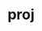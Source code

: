 ---
title: "proj"
layout: cache
categories: [package, develop]
meta: {"versions": ["8.1.0", "9.4.1"], "compilers": ["apple-clang@=15.0.0", "gcc@=11.1.0", "gcc@=11.4.0", "gcc@=9.4.0", "msvc@=19.39.33523", "oneapi@=2024.2.0"], "oss": ["ubuntu20.04", "ubuntu22.04", "ventura", "windows10.0.20348"], "platforms": ["darwin", "linux", "windows"], "targets": ["aarch64", "neoverse_v1", "ppc64le", "x86_64", "x86_64_v3"], "stacks": ["data-vis-sdk", "e4s", "e4s-neoverse_v1", "e4s-oneapi", "e4s-power", "e4s-rocm-external", "ml-darwin-aarch64-mps", "ml-linux-x86_64-cpu", "ml-linux-x86_64-cuda", "root", "windows-vis"], "num_specs": 57, "num_specs_by_stack": {"root": 57, "ml-darwin-aarch64-mps": 4, "e4s-power": 4, "data-vis-sdk": 5, "e4s-neoverse_v1": 4, "e4s": 4, "e4s-rocm-external": 4, "ml-linux-x86_64-cpu": 4, "ml-linux-x86_64-cuda": 4, "e4s-oneapi": 2, "windows-vis": 6}}
spec_details: [{"hash": "x6aualpigmxeajff3oqenuydxv642ndw", "compiler": "apple-clang@=15.0.0", "versions": ["9.4.1"], "os": "ventura", "platform": "darwin", "target": "aarch64", "variants": ["build_system=cmake", "build_type=Release", "+curl", "generator=make", "~ipo", "~pic", "+shared", "+tiff"], "stacks": ["root", "ml-darwin-aarch64-mps"], "size": "-", "tarball": "https://binaries.spack.io/develop/build_cache/darwin-ventura-aarch64/apple-clang-15.0.0/proj-9.4.1/darwin-ventura-aarch64-apple-clang-15.0.0-proj-9.4.1-x6aualpigmxeajff3oqenuydxv642ndw.spack"}, {"hash": "iecbhxrg3hae2ukcgbcyy23uxifr4qv4", "compiler": "apple-clang@=15.0.0", "versions": ["9.4.1"], "os": "ventura", "platform": "darwin", "target": "aarch64", "variants": ["build_system=cmake", "build_type=Release", "+curl", "generator=make", "~ipo", "~pic", "+shared", "+tiff"], "stacks": ["root"], "size": "-", "tarball": "https://binaries.spack.io/develop/build_cache/darwin-ventura-aarch64/apple-clang-15.0.0/proj-9.4.1/darwin-ventura-aarch64-apple-clang-15.0.0-proj-9.4.1-iecbhxrg3hae2ukcgbcyy23uxifr4qv4.spack"}, {"hash": "bcoa2pjgiqpq5s7lwbfzt5nonn47aojp", "compiler": "apple-clang@=15.0.0", "versions": ["9.4.1"], "os": "ventura", "platform": "darwin", "target": "aarch64", "variants": ["build_system=cmake", "build_type=Release", "+curl", "generator=make", "~ipo", "~pic", "+shared", "+tiff"], "stacks": ["root"], "size": "-", "tarball": "https://binaries.spack.io/develop/build_cache/darwin-ventura-aarch64/apple-clang-15.0.0/proj-9.4.1/darwin-ventura-aarch64-apple-clang-15.0.0-proj-9.4.1-bcoa2pjgiqpq5s7lwbfzt5nonn47aojp.spack"}, {"hash": "7dn53moefqgsgwyphpri76vr3stu6ex3", "compiler": "apple-clang@=15.0.0", "versions": ["9.4.1"], "os": "ventura", "platform": "darwin", "target": "aarch64", "variants": ["build_system=cmake", "build_type=Release", "+curl", "generator=make", "~ipo", "~pic", "+shared", "+tiff"], "stacks": ["root", "ml-darwin-aarch64-mps"], "size": "-", "tarball": "https://binaries.spack.io/develop/build_cache/darwin-ventura-aarch64/apple-clang-15.0.0/proj-9.4.1/darwin-ventura-aarch64-apple-clang-15.0.0-proj-9.4.1-7dn53moefqgsgwyphpri76vr3stu6ex3.spack"}, {"hash": "re2qic5uj3b2m6s6qebcksyl6ucxpplw", "compiler": "apple-clang@=15.0.0", "versions": ["9.4.1"], "os": "ventura", "platform": "darwin", "target": "aarch64", "variants": ["build_system=cmake", "build_type=Release", "+curl", "generator=make", "~ipo", "~pic", "+shared", "+tiff"], "stacks": ["root", "ml-darwin-aarch64-mps"], "size": "-", "tarball": "https://binaries.spack.io/develop/build_cache/darwin-ventura-aarch64/apple-clang-15.0.0/proj-9.4.1/darwin-ventura-aarch64-apple-clang-15.0.0-proj-9.4.1-re2qic5uj3b2m6s6qebcksyl6ucxpplw.spack"}, {"hash": "h6yc4io2yf4l7fupkwkc2iheph5rxtu6", "compiler": "apple-clang@=15.0.0", "versions": ["9.4.1"], "os": "ventura", "platform": "darwin", "target": "aarch64", "variants": ["build_system=cmake", "build_type=Release", "+curl", "generator=make", "~ipo", "~pic", "+shared", "+tiff"], "stacks": ["root", "ml-darwin-aarch64-mps"], "size": "-", "tarball": "https://binaries.spack.io/develop/build_cache/darwin-ventura-aarch64/apple-clang-15.0.0/proj-9.4.1/darwin-ventura-aarch64-apple-clang-15.0.0-proj-9.4.1-h6yc4io2yf4l7fupkwkc2iheph5rxtu6.spack"}, {"hash": "4hxunkedx63dhgzldni5rm7vy43t6sbj", "compiler": "apple-clang@=15.0.0", "versions": ["9.4.1"], "os": "ventura", "platform": "darwin", "target": "aarch64", "variants": ["build_system=cmake", "build_type=Release", "+curl", "generator=make", "~ipo", "~pic", "+shared", "+tiff"], "stacks": ["root"], "size": "-", "tarball": "https://binaries.spack.io/develop/build_cache/darwin-ventura-aarch64/apple-clang-15.0.0/proj-9.4.1/darwin-ventura-aarch64-apple-clang-15.0.0-proj-9.4.1-4hxunkedx63dhgzldni5rm7vy43t6sbj.spack"}, {"hash": "26lhegnvf37x3fb6kat4kfrl43efu7dd", "compiler": "apple-clang@=15.0.0", "versions": ["9.4.1"], "os": "ventura", "platform": "darwin", "target": "aarch64", "variants": ["build_system=cmake", "build_type=Release", "+curl", "generator=make", "~ipo", "~pic", "+shared", "+tiff"], "stacks": ["root"], "size": "-", "tarball": "https://binaries.spack.io/develop/build_cache/darwin-ventura-aarch64/apple-clang-15.0.0/proj-9.4.1/darwin-ventura-aarch64-apple-clang-15.0.0-proj-9.4.1-26lhegnvf37x3fb6kat4kfrl43efu7dd.spack"}, {"hash": "plrw3aaab77f5mf2fqq4tjqvncpphi6q", "compiler": "gcc@=9.4.0", "versions": ["8.1.0"], "os": "ubuntu20.04", "platform": "linux", "target": "ppc64le", "variants": ["build_system=cmake", "build_type=Release", "+curl", "generator=make", "~ipo", "patches=8d85a64,dc620ff", "~pic", "+shared", "+tiff"], "stacks": ["root"], "size": "-", "tarball": "https://binaries.spack.io/develop/build_cache/linux-ubuntu20.04-ppc64le/gcc-9.4.0/proj-8.1.0/linux-ubuntu20.04-ppc64le-gcc-9.4.0-proj-8.1.0-plrw3aaab77f5mf2fqq4tjqvncpphi6q.spack"}, {"hash": "shzlq3f5yjfkrj4ungw3i665xrvqmbdo", "compiler": "gcc@=9.4.0", "versions": ["8.1.0"], "os": "ubuntu20.04", "platform": "linux", "target": "ppc64le", "variants": ["build_system=cmake", "build_type=Release", "+curl", "generator=make", "~ipo", "patches=8d85a64,dc620ff", "~pic", "+shared", "+tiff"], "stacks": ["root", "e4s-power"], "size": "-", "tarball": "https://binaries.spack.io/develop/build_cache/linux-ubuntu20.04-ppc64le/gcc-9.4.0/proj-8.1.0/linux-ubuntu20.04-ppc64le-gcc-9.4.0-proj-8.1.0-shzlq3f5yjfkrj4ungw3i665xrvqmbdo.spack"}, {"hash": "2jfa7gxdxax5cnhzvg3knjt637qhaaei", "compiler": "gcc@=9.4.0", "versions": ["8.1.0"], "os": "ubuntu20.04", "platform": "linux", "target": "ppc64le", "variants": ["build_system=cmake", "build_type=Release", "+curl", "generator=make", "~ipo", "patches=8d85a64,dc620ff", "~pic", "+shared", "+tiff"], "stacks": ["root", "e4s-power"], "size": "-", "tarball": "https://binaries.spack.io/develop/build_cache/linux-ubuntu20.04-ppc64le/gcc-9.4.0/proj-8.1.0/linux-ubuntu20.04-ppc64le-gcc-9.4.0-proj-8.1.0-2jfa7gxdxax5cnhzvg3knjt637qhaaei.spack"}, {"hash": "6qp7itagccpo65xn3pyajaeoallz6s6i", "compiler": "gcc@=9.4.0", "versions": ["8.1.0"], "os": "ubuntu20.04", "platform": "linux", "target": "ppc64le", "variants": ["build_system=cmake", "build_type=Release", "+curl", "generator=make", "~ipo", "patches=8d85a64,dc620ff", "~pic", "+shared", "+tiff"], "stacks": ["root"], "size": "-", "tarball": "https://binaries.spack.io/develop/build_cache/linux-ubuntu20.04-ppc64le/gcc-9.4.0/proj-8.1.0/linux-ubuntu20.04-ppc64le-gcc-9.4.0-proj-8.1.0-6qp7itagccpo65xn3pyajaeoallz6s6i.spack"}, {"hash": "k3pgj4arvixeiuvywfrhdiwl6ip7j3mv", "compiler": "gcc@=9.4.0", "versions": ["8.1.0"], "os": "ubuntu20.04", "platform": "linux", "target": "ppc64le", "variants": ["build_system=cmake", "build_type=Release", "+curl", "generator=make", "~ipo", "patches=8d85a64,dc620ff", "~pic", "+shared", "+tiff"], "stacks": ["root", "e4s-power"], "size": "-", "tarball": "https://binaries.spack.io/develop/build_cache/linux-ubuntu20.04-ppc64le/gcc-9.4.0/proj-8.1.0/linux-ubuntu20.04-ppc64le-gcc-9.4.0-proj-8.1.0-k3pgj4arvixeiuvywfrhdiwl6ip7j3mv.spack"}, {"hash": "dkrkqawvmwthdfduiitr5g5n4fg6xmrl", "compiler": "gcc@=9.4.0", "versions": ["8.1.0"], "os": "ubuntu20.04", "platform": "linux", "target": "ppc64le", "variants": ["build_system=cmake", "build_type=Release", "+curl", "generator=make", "~ipo", "patches=8d85a64,dc620ff", "~pic", "+shared", "+tiff"], "stacks": ["root"], "size": "-", "tarball": "https://binaries.spack.io/develop/build_cache/linux-ubuntu20.04-ppc64le/gcc-9.4.0/proj-8.1.0/linux-ubuntu20.04-ppc64le-gcc-9.4.0-proj-8.1.0-dkrkqawvmwthdfduiitr5g5n4fg6xmrl.spack"}, {"hash": "jxxj5jfoptqzdjhdsvcs377ncx7x2kfw", "compiler": "gcc@=9.4.0", "versions": ["8.1.0"], "os": "ubuntu20.04", "platform": "linux", "target": "ppc64le", "variants": ["build_system=cmake", "build_type=Release", "+curl", "generator=make", "~ipo", "patches=8d85a64,dc620ff", "~pic", "+shared", "+tiff"], "stacks": ["root", "e4s-power"], "size": "-", "tarball": "https://binaries.spack.io/develop/build_cache/linux-ubuntu20.04-ppc64le/gcc-9.4.0/proj-8.1.0/linux-ubuntu20.04-ppc64le-gcc-9.4.0-proj-8.1.0-jxxj5jfoptqzdjhdsvcs377ncx7x2kfw.spack"}, {"hash": "bfnuqh3qtuywf6sftf76yiqafqg6stcn", "compiler": "gcc@=9.4.0", "versions": ["8.1.0"], "os": "ubuntu20.04", "platform": "linux", "target": "ppc64le", "variants": ["build_system=cmake", "build_type=Release", "+curl", "generator=make", "~ipo", "patches=8d85a64,dc620ff", "~pic", "+shared", "+tiff"], "stacks": ["root"], "size": "-", "tarball": "https://binaries.spack.io/develop/build_cache/linux-ubuntu20.04-ppc64le/gcc-9.4.0/proj-8.1.0/linux-ubuntu20.04-ppc64le-gcc-9.4.0-proj-8.1.0-bfnuqh3qtuywf6sftf76yiqafqg6stcn.spack"}, {"hash": "iochmy66qvl2eyrsm2odwg7rmv57iphw", "compiler": "gcc@=11.1.0", "versions": ["8.1.0"], "os": "ubuntu20.04", "platform": "linux", "target": "x86_64_v3", "variants": ["build_system=cmake", "build_type=Release", "+curl", "generator=make", "~ipo", "patches=8d85a64,dc620ff", "~pic", "+shared", "+tiff"], "stacks": ["root", "data-vis-sdk"], "size": "-", "tarball": "https://binaries.spack.io/develop/build_cache/linux-ubuntu20.04-x86_64_v3/gcc-11.1.0/proj-8.1.0/linux-ubuntu20.04-x86_64_v3-gcc-11.1.0-proj-8.1.0-iochmy66qvl2eyrsm2odwg7rmv57iphw.spack"}, {"hash": "p4lnkobbdkgixamfscvcyl7yyekhz53i", "compiler": "gcc@=11.1.0", "versions": ["8.1.0"], "os": "ubuntu20.04", "platform": "linux", "target": "x86_64_v3", "variants": ["build_system=cmake", "build_type=Release", "+curl", "generator=make", "~ipo", "patches=8d85a64,dc620ff", "~pic", "+shared", "+tiff"], "stacks": ["root"], "size": "-", "tarball": "https://binaries.spack.io/develop/build_cache/linux-ubuntu20.04-x86_64_v3/gcc-11.1.0/proj-8.1.0/linux-ubuntu20.04-x86_64_v3-gcc-11.1.0-proj-8.1.0-p4lnkobbdkgixamfscvcyl7yyekhz53i.spack"}, {"hash": "x4w4qwf22r6f42vxu2pv7z6gwbg2yo7n", "compiler": "gcc@=11.1.0", "versions": ["8.1.0"], "os": "ubuntu20.04", "platform": "linux", "target": "x86_64_v3", "variants": ["build_system=cmake", "build_type=Release", "+curl", "generator=make", "~ipo", "patches=8d85a64,dc620ff", "~pic", "+shared", "+tiff"], "stacks": ["root", "data-vis-sdk"], "size": "-", "tarball": "https://binaries.spack.io/develop/build_cache/linux-ubuntu20.04-x86_64_v3/gcc-11.1.0/proj-8.1.0/linux-ubuntu20.04-x86_64_v3-gcc-11.1.0-proj-8.1.0-x4w4qwf22r6f42vxu2pv7z6gwbg2yo7n.spack"}, {"hash": "vhwbdkiml7vfbtakv63lyp2x32pbcpgp", "compiler": "gcc@=11.1.0", "versions": ["8.1.0"], "os": "ubuntu20.04", "platform": "linux", "target": "x86_64_v3", "variants": ["build_system=cmake", "build_type=Release", "+curl", "generator=make", "~ipo", "patches=8d85a64,dc620ff", "~pic", "+shared", "+tiff"], "stacks": ["root", "data-vis-sdk"], "size": "-", "tarball": "https://binaries.spack.io/develop/build_cache/linux-ubuntu20.04-x86_64_v3/gcc-11.1.0/proj-8.1.0/linux-ubuntu20.04-x86_64_v3-gcc-11.1.0-proj-8.1.0-vhwbdkiml7vfbtakv63lyp2x32pbcpgp.spack"}, {"hash": "6ahd2ebijr7i7ppx6b7zzgp34kb67as6", "compiler": "gcc@=11.1.0", "versions": ["8.1.0"], "os": "ubuntu20.04", "platform": "linux", "target": "x86_64_v3", "variants": ["build_system=cmake", "build_type=Release", "+curl", "generator=make", "~ipo", "patches=8d85a64,dc620ff", "~pic", "+shared", "+tiff"], "stacks": ["root", "data-vis-sdk"], "size": "-", "tarball": "https://binaries.spack.io/develop/build_cache/linux-ubuntu20.04-x86_64_v3/gcc-11.1.0/proj-8.1.0/linux-ubuntu20.04-x86_64_v3-gcc-11.1.0-proj-8.1.0-6ahd2ebijr7i7ppx6b7zzgp34kb67as6.spack"}, {"hash": "hwmnwhvwofo5aagh6i7qucn5jw3f5lv3", "compiler": "gcc@=11.1.0", "versions": ["8.1.0"], "os": "ubuntu20.04", "platform": "linux", "target": "x86_64_v3", "variants": ["build_system=cmake", "build_type=Release", "+curl", "generator=make", "~ipo", "patches=8d85a64,dc620ff", "~pic", "+shared", "+tiff"], "stacks": ["root"], "size": "-", "tarball": "https://binaries.spack.io/develop/build_cache/linux-ubuntu20.04-x86_64_v3/gcc-11.1.0/proj-8.1.0/linux-ubuntu20.04-x86_64_v3-gcc-11.1.0-proj-8.1.0-hwmnwhvwofo5aagh6i7qucn5jw3f5lv3.spack"}, {"hash": "5jmqykcic4dace4bjyel46hkkgo6me4q", "compiler": "gcc@=11.1.0", "versions": ["8.1.0"], "os": "ubuntu20.04", "platform": "linux", "target": "x86_64_v3", "variants": ["build_system=cmake", "build_type=Release", "+curl", "generator=make", "~ipo", "patches=8d85a64,dc620ff", "~pic", "+shared", "+tiff"], "stacks": ["root"], "size": "-", "tarball": "https://binaries.spack.io/develop/build_cache/linux-ubuntu20.04-x86_64_v3/gcc-11.1.0/proj-8.1.0/linux-ubuntu20.04-x86_64_v3-gcc-11.1.0-proj-8.1.0-5jmqykcic4dace4bjyel46hkkgo6me4q.spack"}, {"hash": "uia45iz2dufkqobrctwa67ksqnvucs4z", "compiler": "gcc@=11.1.0", "versions": ["8.1.0"], "os": "ubuntu20.04", "platform": "linux", "target": "x86_64_v3", "variants": ["build_system=cmake", "build_type=Release", "+curl", "generator=make", "~ipo", "patches=8d85a64,dc620ff", "~pic", "+shared", "+tiff"], "stacks": ["root"], "size": "-", "tarball": "https://binaries.spack.io/develop/build_cache/linux-ubuntu20.04-x86_64_v3/gcc-11.1.0/proj-8.1.0/linux-ubuntu20.04-x86_64_v3-gcc-11.1.0-proj-8.1.0-uia45iz2dufkqobrctwa67ksqnvucs4z.spack"}, {"hash": "djbfkgwdwzzl5euhaoxyivfx5qp5kkis", "compiler": "gcc@=11.1.0", "versions": ["8.1.0"], "os": "ubuntu20.04", "platform": "linux", "target": "x86_64_v3", "variants": ["build_system=cmake", "build_type=Release", "+curl", "generator=make", "~ipo", "patches=8d85a64,dc620ff", "~pic", "+shared", "+tiff"], "stacks": ["root", "data-vis-sdk"], "size": "-", "tarball": "https://binaries.spack.io/develop/build_cache/linux-ubuntu20.04-x86_64_v3/gcc-11.1.0/proj-8.1.0/linux-ubuntu20.04-x86_64_v3-gcc-11.1.0-proj-8.1.0-djbfkgwdwzzl5euhaoxyivfx5qp5kkis.spack"}, {"hash": "j3cczai5p2ogxukxvm5ienqudmibd5gc", "compiler": "gcc@=11.4.0", "versions": ["8.1.0"], "os": "ubuntu22.04", "platform": "linux", "target": "neoverse_v1", "variants": ["build_system=cmake", "build_type=Release", "+curl", "generator=make", "~ipo", "patches=8d85a64,dc620ff", "~pic", "+shared", "+tiff"], "stacks": ["root"], "size": "-", "tarball": "https://binaries.spack.io/develop/build_cache/linux-ubuntu22.04-neoverse_v1/gcc-11.4.0/proj-8.1.0/linux-ubuntu22.04-neoverse_v1-gcc-11.4.0-proj-8.1.0-j3cczai5p2ogxukxvm5ienqudmibd5gc.spack"}, {"hash": "hhaevdkskrouoxg7fxpp3hok6zlxdgxu", "compiler": "gcc@=11.4.0", "versions": ["8.1.0"], "os": "ubuntu22.04", "platform": "linux", "target": "neoverse_v1", "variants": ["build_system=cmake", "build_type=Release", "+curl", "generator=make", "~ipo", "patches=8d85a64,dc620ff", "~pic", "+shared", "+tiff"], "stacks": ["root", "e4s-neoverse_v1"], "size": "-", "tarball": "https://binaries.spack.io/develop/build_cache/linux-ubuntu22.04-neoverse_v1/gcc-11.4.0/proj-8.1.0/linux-ubuntu22.04-neoverse_v1-gcc-11.4.0-proj-8.1.0-hhaevdkskrouoxg7fxpp3hok6zlxdgxu.spack"}, {"hash": "zyvt7whef7qceq3ir7kuzsfsadqgsyoa", "compiler": "gcc@=11.4.0", "versions": ["8.1.0"], "os": "ubuntu22.04", "platform": "linux", "target": "neoverse_v1", "variants": ["build_system=cmake", "build_type=Release", "+curl", "generator=make", "~ipo", "patches=8d85a64,dc620ff", "~pic", "+shared", "+tiff"], "stacks": ["root"], "size": "-", "tarball": "https://binaries.spack.io/develop/build_cache/linux-ubuntu22.04-neoverse_v1/gcc-11.4.0/proj-8.1.0/linux-ubuntu22.04-neoverse_v1-gcc-11.4.0-proj-8.1.0-zyvt7whef7qceq3ir7kuzsfsadqgsyoa.spack"}, {"hash": "jcqpbnwcgmquvx6pfpscwv4hslq3ffe3", "compiler": "gcc@=11.4.0", "versions": ["8.1.0"], "os": "ubuntu22.04", "platform": "linux", "target": "neoverse_v1", "variants": ["build_system=cmake", "build_type=Release", "+curl", "generator=make", "~ipo", "patches=8d85a64,dc620ff", "~pic", "+shared", "+tiff"], "stacks": ["root", "e4s-neoverse_v1"], "size": "-", "tarball": "https://binaries.spack.io/develop/build_cache/linux-ubuntu22.04-neoverse_v1/gcc-11.4.0/proj-8.1.0/linux-ubuntu22.04-neoverse_v1-gcc-11.4.0-proj-8.1.0-jcqpbnwcgmquvx6pfpscwv4hslq3ffe3.spack"}, {"hash": "pgzetq2ccnrswwxzkn3afo57zjsyuunn", "compiler": "gcc@=11.4.0", "versions": ["8.1.0"], "os": "ubuntu22.04", "platform": "linux", "target": "neoverse_v1", "variants": ["build_system=cmake", "build_type=Release", "+curl", "generator=make", "~ipo", "patches=8d85a64,dc620ff", "~pic", "+shared", "+tiff"], "stacks": ["root", "e4s-neoverse_v1"], "size": "-", "tarball": "https://binaries.spack.io/develop/build_cache/linux-ubuntu22.04-neoverse_v1/gcc-11.4.0/proj-8.1.0/linux-ubuntu22.04-neoverse_v1-gcc-11.4.0-proj-8.1.0-pgzetq2ccnrswwxzkn3afo57zjsyuunn.spack"}, {"hash": "i3hjhnawpyiex5qk3zyl4wo7xraj3vlj", "compiler": "gcc@=11.4.0", "versions": ["8.1.0"], "os": "ubuntu22.04", "platform": "linux", "target": "neoverse_v1", "variants": ["build_system=cmake", "build_type=Release", "+curl", "generator=make", "~ipo", "patches=8d85a64,dc620ff", "~pic", "+shared", "+tiff"], "stacks": ["root"], "size": "-", "tarball": "https://binaries.spack.io/develop/build_cache/linux-ubuntu22.04-neoverse_v1/gcc-11.4.0/proj-8.1.0/linux-ubuntu22.04-neoverse_v1-gcc-11.4.0-proj-8.1.0-i3hjhnawpyiex5qk3zyl4wo7xraj3vlj.spack"}, {"hash": "bj6rixaoqno2sdeog3vjrmsfh6uoaeu2", "compiler": "gcc@=11.4.0", "versions": ["8.1.0"], "os": "ubuntu22.04", "platform": "linux", "target": "neoverse_v1", "variants": ["build_system=cmake", "build_type=Release", "+curl", "generator=make", "~ipo", "patches=8d85a64,dc620ff", "~pic", "+shared", "+tiff"], "stacks": ["root"], "size": "-", "tarball": "https://binaries.spack.io/develop/build_cache/linux-ubuntu22.04-neoverse_v1/gcc-11.4.0/proj-8.1.0/linux-ubuntu22.04-neoverse_v1-gcc-11.4.0-proj-8.1.0-bj6rixaoqno2sdeog3vjrmsfh6uoaeu2.spack"}, {"hash": "dizktd5ztpjq54br73pav4xr3tad6vgg", "compiler": "gcc@=11.4.0", "versions": ["8.1.0"], "os": "ubuntu22.04", "platform": "linux", "target": "neoverse_v1", "variants": ["build_system=cmake", "build_type=Release", "+curl", "generator=make", "~ipo", "patches=8d85a64,dc620ff", "~pic", "+shared", "+tiff"], "stacks": ["root", "e4s-neoverse_v1"], "size": "-", "tarball": "https://binaries.spack.io/develop/build_cache/linux-ubuntu22.04-neoverse_v1/gcc-11.4.0/proj-8.1.0/linux-ubuntu22.04-neoverse_v1-gcc-11.4.0-proj-8.1.0-dizktd5ztpjq54br73pav4xr3tad6vgg.spack"}, {"hash": "jzjqcbeivdzprukluuagsiwxj5ugha3s", "compiler": "gcc@=11.4.0", "versions": ["8.1.0"], "os": "ubuntu22.04", "platform": "linux", "target": "x86_64_v3", "variants": ["build_system=cmake", "build_type=Release", "+curl", "generator=make", "~ipo", "patches=8d85a64,dc620ff", "~pic", "+shared", "+tiff"], "stacks": ["root"], "size": "-", "tarball": "https://binaries.spack.io/develop/build_cache/linux-ubuntu22.04-x86_64_v3/gcc-11.4.0/proj-8.1.0/linux-ubuntu22.04-x86_64_v3-gcc-11.4.0-proj-8.1.0-jzjqcbeivdzprukluuagsiwxj5ugha3s.spack"}, {"hash": "wvirwiybhs2axclfewbonsqn73ebe3re", "compiler": "gcc@=11.4.0", "versions": ["8.1.0"], "os": "ubuntu22.04", "platform": "linux", "target": "x86_64_v3", "variants": ["build_system=cmake", "build_type=Release", "+curl", "generator=make", "~ipo", "patches=8d85a64,dc620ff", "~pic", "+shared", "+tiff"], "stacks": ["root"], "size": "-", "tarball": "https://binaries.spack.io/develop/build_cache/linux-ubuntu22.04-x86_64_v3/gcc-11.4.0/proj-8.1.0/linux-ubuntu22.04-x86_64_v3-gcc-11.4.0-proj-8.1.0-wvirwiybhs2axclfewbonsqn73ebe3re.spack"}, {"hash": "gysgutf4z7co2p7s4fy3yrwta4y33mhr", "compiler": "gcc@=11.4.0", "versions": ["8.1.0"], "os": "ubuntu22.04", "platform": "linux", "target": "x86_64_v3", "variants": ["build_system=cmake", "build_type=Release", "+curl", "generator=make", "~ipo", "patches=8d85a64,dc620ff", "~pic", "+shared", "+tiff"], "stacks": ["root"], "size": "-", "tarball": "https://binaries.spack.io/develop/build_cache/linux-ubuntu22.04-x86_64_v3/gcc-11.4.0/proj-8.1.0/linux-ubuntu22.04-x86_64_v3-gcc-11.4.0-proj-8.1.0-gysgutf4z7co2p7s4fy3yrwta4y33mhr.spack"}, {"hash": "hycbxajsvw6jp3vxahjdznm4mobrffjw", "compiler": "gcc@=11.4.0", "versions": ["8.1.0"], "os": "ubuntu22.04", "platform": "linux", "target": "x86_64_v3", "variants": ["build_system=cmake", "build_type=Release", "+curl", "generator=make", "~ipo", "patches=8d85a64,dc620ff", "~pic", "+shared", "+tiff"], "stacks": ["root", "e4s", "e4s-rocm-external"], "size": "-", "tarball": "https://binaries.spack.io/develop/build_cache/linux-ubuntu22.04-x86_64_v3/gcc-11.4.0/proj-8.1.0/linux-ubuntu22.04-x86_64_v3-gcc-11.4.0-proj-8.1.0-hycbxajsvw6jp3vxahjdznm4mobrffjw.spack"}, {"hash": "2uakotgjut6mxzlrh4z6n55iihidbor7", "compiler": "gcc@=11.4.0", "versions": ["8.1.0"], "os": "ubuntu22.04", "platform": "linux", "target": "x86_64_v3", "variants": ["build_system=cmake", "build_type=Release", "+curl", "generator=make", "~ipo", "patches=8d85a64,dc620ff", "~pic", "+shared", "+tiff"], "stacks": ["root", "e4s", "e4s-rocm-external"], "size": "-", "tarball": "https://binaries.spack.io/develop/build_cache/linux-ubuntu22.04-x86_64_v3/gcc-11.4.0/proj-8.1.0/linux-ubuntu22.04-x86_64_v3-gcc-11.4.0-proj-8.1.0-2uakotgjut6mxzlrh4z6n55iihidbor7.spack"}, {"hash": "sdcrz3iho7rmdyiezro5iad26z5fm63n", "compiler": "gcc@=11.4.0", "versions": ["8.1.0"], "os": "ubuntu22.04", "platform": "linux", "target": "x86_64_v3", "variants": ["build_system=cmake", "build_type=Release", "+curl", "generator=make", "~ipo", "patches=8d85a64,dc620ff", "~pic", "+shared", "+tiff"], "stacks": ["root", "e4s", "e4s-rocm-external"], "size": "-", "tarball": "https://binaries.spack.io/develop/build_cache/linux-ubuntu22.04-x86_64_v3/gcc-11.4.0/proj-8.1.0/linux-ubuntu22.04-x86_64_v3-gcc-11.4.0-proj-8.1.0-sdcrz3iho7rmdyiezro5iad26z5fm63n.spack"}, {"hash": "x7dsiukowd5dz52n345ez7mb7xsalq3c", "compiler": "gcc@=11.4.0", "versions": ["8.1.0"], "os": "ubuntu22.04", "platform": "linux", "target": "x86_64_v3", "variants": ["build_system=cmake", "build_type=Release", "+curl", "generator=make", "~ipo", "patches=8d85a64,dc620ff", "~pic", "+shared", "+tiff"], "stacks": ["root", "e4s", "e4s-rocm-external"], "size": "-", "tarball": "https://binaries.spack.io/develop/build_cache/linux-ubuntu22.04-x86_64_v3/gcc-11.4.0/proj-8.1.0/linux-ubuntu22.04-x86_64_v3-gcc-11.4.0-proj-8.1.0-x7dsiukowd5dz52n345ez7mb7xsalq3c.spack"}, {"hash": "s3duywaq7j5cxwx56dnhcumvorjzgk5e", "compiler": "gcc@=11.4.0", "versions": ["8.1.0"], "os": "ubuntu22.04", "platform": "linux", "target": "x86_64_v3", "variants": ["build_system=cmake", "build_type=Release", "+curl", "generator=make", "~ipo", "patches=8d85a64,dc620ff", "~pic", "+shared", "+tiff"], "stacks": ["root"], "size": "-", "tarball": "https://binaries.spack.io/develop/build_cache/linux-ubuntu22.04-x86_64_v3/gcc-11.4.0/proj-8.1.0/linux-ubuntu22.04-x86_64_v3-gcc-11.4.0-proj-8.1.0-s3duywaq7j5cxwx56dnhcumvorjzgk5e.spack"}, {"hash": "vipm5szh6weuwknmga4bnq55r66g6xdt", "compiler": "gcc@=11.4.0", "versions": ["9.4.1"], "os": "ubuntu22.04", "platform": "linux", "target": "x86_64_v3", "variants": ["build_system=cmake", "build_type=Release", "+curl", "generator=make", "~ipo", "~pic", "+shared", "+tiff"], "stacks": ["root", "ml-linux-x86_64-cpu", "ml-linux-x86_64-cuda"], "size": "-", "tarball": "https://binaries.spack.io/develop/build_cache/linux-ubuntu22.04-x86_64_v3/gcc-11.4.0/proj-9.4.1/linux-ubuntu22.04-x86_64_v3-gcc-11.4.0-proj-9.4.1-vipm5szh6weuwknmga4bnq55r66g6xdt.spack"}, {"hash": "upo74wzrsorbd4cpu34sfzhio3r2ly2q", "compiler": "gcc@=11.4.0", "versions": ["9.4.1"], "os": "ubuntu22.04", "platform": "linux", "target": "x86_64_v3", "variants": ["build_system=cmake", "build_type=Release", "+curl", "generator=make", "~ipo", "~pic", "+shared", "+tiff"], "stacks": ["root", "ml-linux-x86_64-cpu", "ml-linux-x86_64-cuda"], "size": "-", "tarball": "https://binaries.spack.io/develop/build_cache/linux-ubuntu22.04-x86_64_v3/gcc-11.4.0/proj-9.4.1/linux-ubuntu22.04-x86_64_v3-gcc-11.4.0-proj-9.4.1-upo74wzrsorbd4cpu34sfzhio3r2ly2q.spack"}, {"hash": "qzki62mxlixooeuzlkmumhychv6tnpb6", "compiler": "gcc@=11.4.0", "versions": ["9.4.1"], "os": "ubuntu22.04", "platform": "linux", "target": "x86_64_v3", "variants": ["build_system=cmake", "build_type=Release", "+curl", "generator=make", "~ipo", "~pic", "+shared", "+tiff"], "stacks": ["root"], "size": "-", "tarball": "https://binaries.spack.io/develop/build_cache/linux-ubuntu22.04-x86_64_v3/gcc-11.4.0/proj-9.4.1/linux-ubuntu22.04-x86_64_v3-gcc-11.4.0-proj-9.4.1-qzki62mxlixooeuzlkmumhychv6tnpb6.spack"}, {"hash": "2dkn6ytayb4avsx6hjgtfs3l4dfbrwor", "compiler": "gcc@=11.4.0", "versions": ["9.4.1"], "os": "ubuntu22.04", "platform": "linux", "target": "x86_64_v3", "variants": ["build_system=cmake", "build_type=Release", "+curl", "generator=make", "~ipo", "~pic", "+shared", "+tiff"], "stacks": ["root"], "size": "-", "tarball": "https://binaries.spack.io/develop/build_cache/linux-ubuntu22.04-x86_64_v3/gcc-11.4.0/proj-9.4.1/linux-ubuntu22.04-x86_64_v3-gcc-11.4.0-proj-9.4.1-2dkn6ytayb4avsx6hjgtfs3l4dfbrwor.spack"}, {"hash": "cv5bmapbnmaljailj25es2zdpnfodjlu", "compiler": "gcc@=11.4.0", "versions": ["9.4.1"], "os": "ubuntu22.04", "platform": "linux", "target": "x86_64_v3", "variants": ["build_system=cmake", "build_type=Release", "+curl", "generator=make", "~ipo", "~pic", "+shared", "+tiff"], "stacks": ["root", "ml-linux-x86_64-cpu", "ml-linux-x86_64-cuda"], "size": "-", "tarball": "https://binaries.spack.io/develop/build_cache/linux-ubuntu22.04-x86_64_v3/gcc-11.4.0/proj-9.4.1/linux-ubuntu22.04-x86_64_v3-gcc-11.4.0-proj-9.4.1-cv5bmapbnmaljailj25es2zdpnfodjlu.spack"}, {"hash": "p3zhgdnqmnuid77i4he6jo6dp6jf6alz", "compiler": "gcc@=11.4.0", "versions": ["9.4.1"], "os": "ubuntu22.04", "platform": "linux", "target": "x86_64_v3", "variants": ["build_system=cmake", "build_type=Release", "+curl", "generator=make", "~ipo", "~pic", "+shared", "+tiff"], "stacks": ["root", "ml-linux-x86_64-cpu", "ml-linux-x86_64-cuda"], "size": "-", "tarball": "https://binaries.spack.io/develop/build_cache/linux-ubuntu22.04-x86_64_v3/gcc-11.4.0/proj-9.4.1/linux-ubuntu22.04-x86_64_v3-gcc-11.4.0-proj-9.4.1-p3zhgdnqmnuid77i4he6jo6dp6jf6alz.spack"}, {"hash": "bzgrelto4ypssihoiwc5vqoe2okkavhz", "compiler": "gcc@=11.4.0", "versions": ["9.4.1"], "os": "ubuntu22.04", "platform": "linux", "target": "x86_64_v3", "variants": ["build_system=cmake", "build_type=Release", "+curl", "generator=make", "~ipo", "~pic", "+shared", "+tiff"], "stacks": ["root"], "size": "-", "tarball": "https://binaries.spack.io/develop/build_cache/linux-ubuntu22.04-x86_64_v3/gcc-11.4.0/proj-9.4.1/linux-ubuntu22.04-x86_64_v3-gcc-11.4.0-proj-9.4.1-bzgrelto4ypssihoiwc5vqoe2okkavhz.spack"}, {"hash": "i2agyh3vmc3sgzxwovlv6dm35ahhoeyl", "compiler": "gcc@=11.4.0", "versions": ["9.4.1"], "os": "ubuntu22.04", "platform": "linux", "target": "x86_64_v3", "variants": ["build_system=cmake", "build_type=Release", "+curl", "generator=make", "~ipo", "~pic", "+shared", "+tiff"], "stacks": ["root"], "size": "-", "tarball": "https://binaries.spack.io/develop/build_cache/linux-ubuntu22.04-x86_64_v3/gcc-11.4.0/proj-9.4.1/linux-ubuntu22.04-x86_64_v3-gcc-11.4.0-proj-9.4.1-i2agyh3vmc3sgzxwovlv6dm35ahhoeyl.spack"}, {"hash": "gxvtg37juyo4eazz7ifimzr7nob6s2j4", "compiler": "oneapi@=2024.2.0", "versions": ["8.1.0"], "os": "ubuntu22.04", "platform": "linux", "target": "x86_64_v3", "variants": ["build_system=cmake", "build_type=Release", "+curl", "generator=make", "~ipo", "patches=8d85a64,dc620ff", "~pic", "+shared", "+tiff"], "stacks": ["root", "e4s-oneapi"], "size": "-", "tarball": "https://binaries.spack.io/develop/build_cache/linux-ubuntu22.04-x86_64_v3/oneapi-2024.2.0/proj-8.1.0/linux-ubuntu22.04-x86_64_v3-oneapi-2024.2.0-proj-8.1.0-gxvtg37juyo4eazz7ifimzr7nob6s2j4.spack"}, {"hash": "j52ty677hymre6m4v5kwetarr4ucjxto", "compiler": "oneapi@=2024.2.0", "versions": ["8.1.0"], "os": "ubuntu22.04", "platform": "linux", "target": "x86_64_v3", "variants": ["build_system=cmake", "build_type=Release", "+curl", "generator=make", "~ipo", "patches=8d85a64,dc620ff", "~pic", "+shared", "+tiff"], "stacks": ["root", "e4s-oneapi"], "size": "-", "tarball": "https://binaries.spack.io/develop/build_cache/linux-ubuntu22.04-x86_64_v3/oneapi-2024.2.0/proj-8.1.0/linux-ubuntu22.04-x86_64_v3-oneapi-2024.2.0-proj-8.1.0-j52ty677hymre6m4v5kwetarr4ucjxto.spack"}, {"hash": "xs2a4iyhlut53gmzrqptaejswr4vjz7x", "compiler": "msvc@=19.39.33523", "versions": ["9.4.1"], "os": "windows10.0.20348", "platform": "windows", "target": "x86_64", "variants": ["build_system=cmake", "build_type=Release", "~curl", "generator=ninja", "~ipo", "~pic", "+shared", "+tiff"], "stacks": ["root", "windows-vis"], "size": "-", "tarball": "https://binaries.spack.io/develop/build_cache/windows-windows10.0.20348-x86_64/msvc-19.39.33523/proj-9.4.1/windows-windows10.0.20348-x86_64-msvc-19.39.33523-proj-9.4.1-xs2a4iyhlut53gmzrqptaejswr4vjz7x.spack"}, {"hash": "3eetk4ngyec2vleoijdcotrspl6h2rzu", "compiler": "msvc@=19.39.33523", "versions": ["9.4.1"], "os": "windows10.0.20348", "platform": "windows", "target": "x86_64", "variants": ["build_system=cmake", "build_type=Release", "~curl", "generator=ninja", "~ipo", "~pic", "+shared", "+tiff"], "stacks": ["root", "windows-vis"], "size": "-", "tarball": "https://binaries.spack.io/develop/build_cache/windows-windows10.0.20348-x86_64/msvc-19.39.33523/proj-9.4.1/windows-windows10.0.20348-x86_64-msvc-19.39.33523-proj-9.4.1-3eetk4ngyec2vleoijdcotrspl6h2rzu.spack"}, {"hash": "eolm2ahxxj7nwotwtotjmveql5zqonp2", "compiler": "msvc@=19.39.33523", "versions": ["9.4.1"], "os": "windows10.0.20348", "platform": "windows", "target": "x86_64", "variants": ["build_system=cmake", "build_type=Release", "~curl", "generator=ninja", "~ipo", "~pic", "+shared", "+tiff"], "stacks": ["root", "windows-vis"], "size": "-", "tarball": "https://binaries.spack.io/develop/build_cache/windows-windows10.0.20348-x86_64/msvc-19.39.33523/proj-9.4.1/windows-windows10.0.20348-x86_64-msvc-19.39.33523-proj-9.4.1-eolm2ahxxj7nwotwtotjmveql5zqonp2.spack"}, {"hash": "xx55owj7ri2rcck7rw23cfj2oxoyjkh7", "compiler": "msvc@=19.39.33523", "versions": ["9.4.1"], "os": "windows10.0.20348", "platform": "windows", "target": "x86_64", "variants": ["build_system=cmake", "build_type=Release", "~curl", "generator=ninja", "~ipo", "~pic", "+shared", "+tiff"], "stacks": ["root", "windows-vis"], "size": "-", "tarball": "https://binaries.spack.io/develop/build_cache/windows-windows10.0.20348-x86_64/msvc-19.39.33523/proj-9.4.1/windows-windows10.0.20348-x86_64-msvc-19.39.33523-proj-9.4.1-xx55owj7ri2rcck7rw23cfj2oxoyjkh7.spack"}, {"hash": "tnzs5d7p5gpnjgpwkwpxm6stqnrnj4bt", "compiler": "msvc@=19.39.33523", "versions": ["9.4.1"], "os": "windows10.0.20348", "platform": "windows", "target": "x86_64", "variants": ["build_system=cmake", "build_type=Release", "~curl", "generator=ninja", "~ipo", "~pic", "+shared", "+tiff"], "stacks": ["root", "windows-vis"], "size": "-", "tarball": "https://binaries.spack.io/develop/build_cache/windows-windows10.0.20348-x86_64/msvc-19.39.33523/proj-9.4.1/windows-windows10.0.20348-x86_64-msvc-19.39.33523-proj-9.4.1-tnzs5d7p5gpnjgpwkwpxm6stqnrnj4bt.spack"}, {"hash": "y4wtg6a4wskrwsevzhba7capuliyhour", "compiler": "msvc@=19.39.33523", "versions": ["9.4.1"], "os": "windows10.0.20348", "platform": "windows", "target": "x86_64", "variants": ["build_system=cmake", "build_type=Release", "~curl", "generator=ninja", "~ipo", "~pic", "+shared", "+tiff"], "stacks": ["root", "windows-vis"], "size": "-", "tarball": "https://binaries.spack.io/develop/build_cache/windows-windows10.0.20348-x86_64/msvc-19.39.33523/proj-9.4.1/windows-windows10.0.20348-x86_64-msvc-19.39.33523-proj-9.4.1-y4wtg6a4wskrwsevzhba7capuliyhour.spack"}]
---
